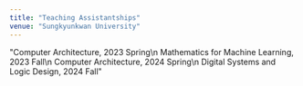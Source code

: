 ```yaml
---
title: "Teaching Assistantships"
venue: "Sungkyunkwan University"
---
```


"Computer Architecture, 2023 Spring\n 
Mathematics for Machine Learning, 2023 Fall\n 
Computer Architecture, 2024 Spring\n
Digital Systems and Logic Design, 2024 Fall"
